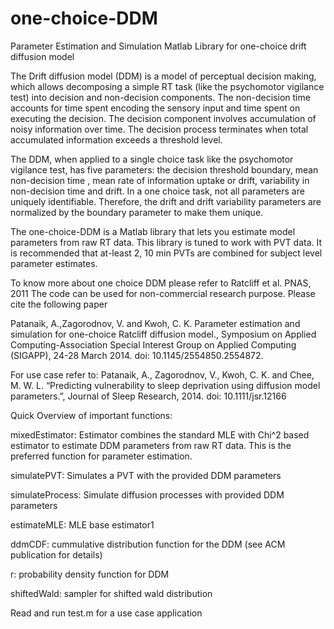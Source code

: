 # one-choice-DDM
Parameter Estimation and Simulation Matlab Library for one-choice drift diffusion model 

The Drift diffusion model (DDM) is a model of perceptual decision making, which allows decomposing a simple RT task (like the psychomotor vigilance test) into decision and non-decision components. The non-decision time accounts for time spent encoding the sensory input and time spent on executing the decision.  The decision component involves accumulation of noisy information over time. The decision process terminates when total accumulated information exceeds a threshold level.

The DDM, when applied to a single choice task like the psychomotor vigilance test, has five parameters: the decision threshold boundary, mean non-decision time , mean rate of information uptake or drift, variability in non-decision time  and drift. In a one choice task, not all parameters are uniquely identifiable. Therefore, the drift and drift variability parameters are normalized by the boundary parameter to make them unique. 

The one-choice-DDM is a Matlab library that lets you estimate model parameters from raw RT data. This library is tuned to work with PVT data. It is recommended that at-least 2, 10 min PVTs are combined for subject level parameter estimates.  

To know more about one choice DDM please refer to Ratcliff et al. PNAS, 2011 
The code can be used for non-commercial research purpose. Please cite the following paper

Patanaik, A.,Zagorodnov, V. and Kwoh, C. K. Parameter estimation and simulation for one-choice Ratcliff diffusion model., Symposium on Applied Computing-Association Special Interest Group on Applied Computing (SIGAPP), 24-28 March 2014. doi: 10.1145/2554850.2554872.

For use case refer to:
Patanaik, A., Zagorodnov, V., Kwoh, C. K. and Chee, M. W. L. “Predicting vulnerability to sleep deprivation using diffusion model parameters.”, Journal of Sleep Research, 2014. 
doi: 10.1111/jsr.12166 

Quick Overview of important functions:

mixedEstimator: Estimator combines the standard MLE with Chi^2 based estimator to estimate DDM parameters from raw RT data. This is the preferred function for parameter estimation.

simulatePVT: Simulates a PVT with the provided DDM parameters 

simulateProcess: Simulate diffusion processes with provided DDM parameters

estimateMLE: MLE base estimator1

ddmCDF: cummulative distribution function for the DDM (see ACM publication for details)

r: probability density function for DDM

shiftedWald: sampler for shifted wald distribution

Read and run test.m for a use case application
